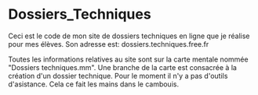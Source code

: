 # Dossiers_Techniques

Ceci est le code de mon site de dossiers techniques en ligne que je réalise pour mes élèves. Son adresse est: dossiers.techniques.free.fr

Toutes les informations relatives au site sont sur la carte mentale nommée "Dossiers techniques.mm".
Une branche de la carte est consacrée à la création d'un dossier technique. Pour le moment il n'y a pas d'outils d'asistance. Cela ce fait les mains dans le cambouis.
